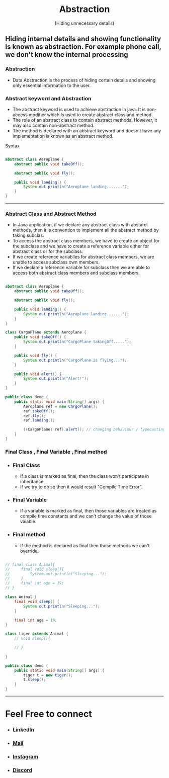 <h1 align="center" > Abstraction </h1>
<p align="center" > (Hiding unnecessary details) </p>

## Hiding internal details and showing functionality is known as abstraction. For example phone call, we don't know the internal processing

### Abstraction
+ Data Abstraction is the process of hiding certain details and showing only essential information to the user.

### Abstract keyword and Abstraction
+ The abstract keyword is used to achieve abstraction in java. It is non-access modifier which is used to create abstract class and method.
+ The role of an abstract class to contain abstract methods. However, it may also contain non-abstract method.
+ The method is declared with an abstract keyword and doesn't have any implementation is known as an abstract method.

Syntax

```java

abstract class Aeroplane {
    abstract public void takeOff();

    abstract public void fly();

    public void landing() {
        System.out.println("Aeroplane landing.......");
    }
}

```


---

### Abstract Class and Abstract Method

+ In Java application, if we declare any abstract class with abstarct methods, then it is convention to implement all the abstract method by taking subclas.
+ To access the abstract class members, we have to create an object for the subclass and we have to create a reference variable either for abstract class or for the subclass.
+ If we create reference variablles for abstract class members, we are unable to access subclass own members.
+ If we declare a reference variable for subclass then we are able to access both abstract class members and subclass members.

```java

abstract class Aeroplane {
    abstract public void takeOff();

    abstract public void fly();

    public void landing() {
        System.out.println("Aeroplane landing.......");
    }
}

class CargoPlane extends Aeroplane {
    public void takeOff() {
        System.out.println("CargoPlane taking0ff.....");
    }

    public void fly() {
        System.out.println("CargoPlane is flying...");
    }

    public void alert() {
        System.out.println("Alert!");
    }
}

public class demo {
    public static void main(String[] args) {
        Aeroplane ref = new CargoPlane();
        ref.takeOff();
        ref.fly();
        ref.landing();

        ((CargoPlane) ref).alert(); // changing behaviour / typecasting because alert method is not present in parent class
    }
}

```

### Final Class , Final Variable , Final method

+ ### Final Class
    + If a class is marked as final, then the class won't participate in inheritance.
    + If we try to do so then it would result "Compile Time Error". 
+ ### Final Variable
    + If a variable is marked as final, then those variables are treated as compile time constants and we can't  change the value of those vaiable.
+ ### Final method
    + If the method is declared as final then those methods we can't override.

```java

// final class Animal{
//     final void sleep(){
//         System.out.println("Sleeping...");
//     }
//     final int age = 19;
// }

class Animal {
    final void sleep() {
        System.out.println("Sleeping...");
    }

    final int age = 19;
}

class tiger extends Animal {
    // void sleep(){

    // }

}

public class demo {
    public static void main(String[] args) {
        tiger t = new tiger();
        t.sleep();
    }
}

```




***

# Feel Free to connect
+ ### [LinkedIn](https://www.linkedin.com/in/saurabhbahadur) 
+ ### [Mail](mailto:singhsaurabhbahadur@gmail.com)
+ ### [Instagram](https://www.instagram.com/saurabhbahadur_)
+ ### [Discord](https://discord.gg/aQR27Bg7de)


